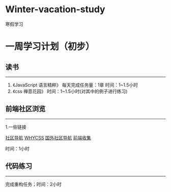 # Winter-vacation-study
寒假学习


# 一周学习计划（初步）

## 读书
----
1. 《JavaScript 语言精粹》 每天完成任务量：1章  时间：1~1.5小时
2. 《css 禅意花园》  时间：1~1.5小时(对其中的例子进行练习)

## 前端社区浏览
----
   1.一些链接
   
   [社区导航](http://f2er.club/)
   [WHYCSS](http://www.whycss.com/)
   [国外社区导航](http://www.webdesignrepo.com/)
   [前端收集](https://github.com/jikeytang/front-end-collect)
     
   时间：1小时
   
## 代码练习
----
完成重构任务；时间：2小时
